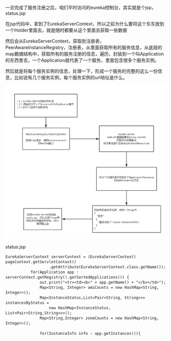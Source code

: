 

一旦完成了服务注册之后，咱们平时访问的eureka控制台，其实就是个jsp，status.jsp

 

在jsp代码中，拿到了EurekaServerContext，所以之前为什么要将这个东东放到一个Holder里面去，就是随时都要从这个里面去获取一些数据

 

然后会从EurekaServerContext，获取到注册表，PeerAwareInstanceRegistry，注册表，从里面获取所有的服务信息，从底层的map数据结构中，获取所有的服务注册的信息，遍历，封装到一个叫Application的东西里去，一个Application就代表了一个服务，里面包含很多个服务实例。

 

然后就是将每个服务实例的信息，处理一下，形成一个服务的完整的这么一份信息，比如说有几个服务实例，每个服务实例的url地址是什么。

 

![eureka的服务注册的流程](images/eureka的服务注册的流程.png)



status.jsp

```
EurekaServerContext serverContext = (EurekaServerContext) pageContext.getServletContext()
                   .getAttribute(EurekaServerContext.class.getName());
           for(Application app : serverContext.getRegistry().getSortedApplications()) {
               out.print("<tr><td><b>" + app.getName() + "</b></td>");
               Map<String, Integer> amiCounts = new HashMap<String, Integer>();
               Map<InstanceStatus,List<Pair<String, String>>> instancesByStatus =
                   new HashMap<InstanceStatus, List<Pair<String,String>>>();
               Map<String,Integer> zoneCounts = new HashMap<String, Integer>();
               
               for(InstanceInfo info : app.getInstances()){
```







